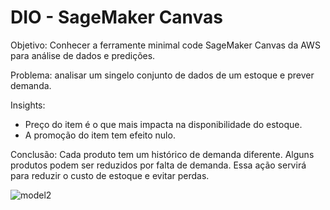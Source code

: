 # DIO - SageMaker Canvas

Objetivo: Conhecer a ferramente minimal code SageMaker Canvas da AWS para análise de dados e predições.

Problema: analisar um singelo conjunto de dados de um estoque e prever demanda.

Insights:
- Preço do item é o que mais impacta na disponibilidade do estoque.
- A promoção do item tem efeito nulo.

Conclusão: 
Cada produto tem um histórico de demanda diferente. Alguns produtos podem ser reduzidos por falta de demanda. Essa ação servirá para reduzir o custo de estoque e evitar perdas. 


![model2](https://github.com/user-attachments/assets/4cabd88b-3534-434e-b328-5e7896b00bb2)
